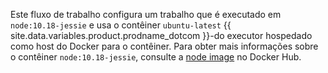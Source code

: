 Este fluxo de trabalho configura um trabalho que é executado em `node:10.18-jessie` e usa o contêiner `ubuntu-latest` {{ site.data.variables.product.prodname_dotcom }}-do executor hospedado como host do Docker para o contêiner. Para obter mais informações sobre o contêiner `node:10.18-jessie`, consulte a [node image](https://hub.docker.com/_/node) no Docker Hub.
